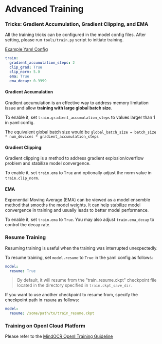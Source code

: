 # Advanced Training

### Tricks: Gradient Accumulation, Gradient Clipping, and EMA

All the training tricks can be configured in the model config files.
After setting, please run `tools/train.py` script to initiate training.

[Example Yaml Config](../../../configs/rec/crnn/crnn_icdar15.yaml)

```yaml
train:
  gradient_accumulation_steps: 2
  clip_grad: True
  clip_norm: 5.0
  ema: True
  ema_decay: 0.9999
```

#### Gradient Accumulation

Gradient accumulation is an effective way to address  memory limitation issue and allow **training with large global batch size**.

To enable it, set `train.gradient_accumulation_steps` to values larger than 1 in yaml config.

The equivalent global batch size would be
`global_batch_size = batch_size * num_devices * gradient_accumulation_steps`

#### Gradient Clipping

Gradient clipping is a method to address gradient explosion/overflow problem and
stabilize model convergence.

To enable it, set `train.ema` to `True` and optionally adjust the norm value in `train.clip_norm`.


#### EMA

Exponential Moving Average (EMA) can be viewed as a model ensemble method that smooths the model weights.
It can help stabilize model convergence in training and usually leads to better model performance.

To enable it, set `train.ema` to `True`. You may also adjust `train.ema_decay` to control the decay rate.

### Resume Training

Resuming training is useful when the training was interrupted unexpectedly.

To resume training, set `model.resume` to `True` in the yaml config as follows:
```yaml
model:
  resume: True
```
> By default, it will resume from the "train_resume.ckpt" checkpoint file located in the directory
> specified in `train.ckpt_save_dir`.


If you want to use another checkpoint to resume from, specify the checkpoint path in `resume` as follows:

```yaml
model:
  resume: /some/path/to/train_resume.ckpt
```

### Training on OpenI Cloud Platform

Please refer to the [MindOCR OpenI Training Guideline](../../cn/tutorials/training_on_openi.md)
